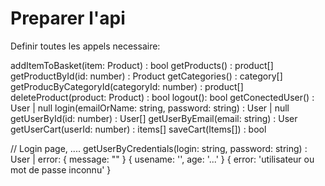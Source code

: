 # Preparer l'api

Definir toutes les appels necessaire:

addItemToBasket(item: Product) : bool
getProducts() : product[]
getProductById(id: number) : Product
getCategories() : category[]
getProducByCategoryId(categoryId: number) : product[]
deleteProduct(product: Product) : bool
logout(): bool
getConectedUser() : User | null
login(emailOrName: string, password: string) : User | null
getUserById(id: number) : User[]
getUserByEmail(email: string) : User
getUserCart(userId: number) : items[]
saveCart(Items[]) : bool





// Login page, ....
getUserByCredentials(login: string, password: string) : User | error: { message: "" }
{
    usename: '',
    age: '...'
}
{
    error: 'utilisateur ou mot de passe inconnu'
}